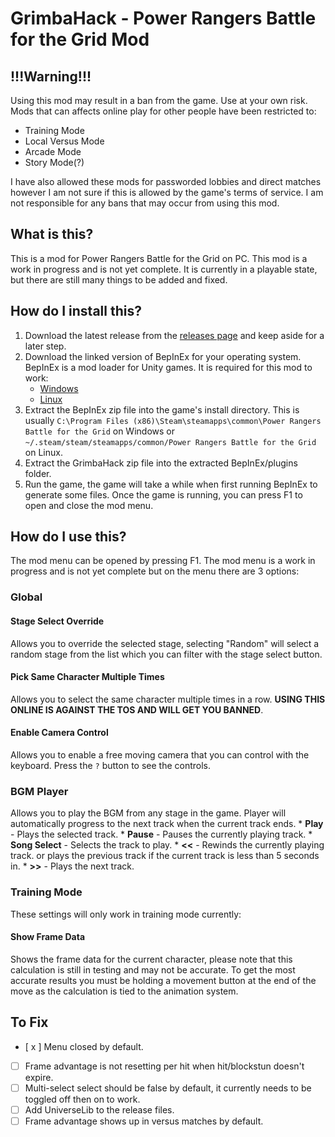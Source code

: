 # GrimbaHack - Power Rangers Battle for the Grid Mod

## !!!Warning!!!
Using this mod may result in a ban from the game. Use at your own risk. Mods that can affects online play for other people have been restricted to:
* Training Mode
* Local Versus Mode
* Arcade Mode
* Story Mode(?)

I have also allowed these mods for passworded lobbies and direct matches however I am not sure if this is allowed by the game's terms of service. I am not responsible for any bans that may occur from using this mod.

## What is this?
This is a mod for Power Rangers Battle for the Grid on PC. This mod is a work in progress and is not yet complete. It is currently in a playable state, but there are still many things to be added and fixed.

## How do I install this?
1. Download the latest release from the [releases page](https://github.com/grimkor/GrimbaHack/releases) and keep aside for a later step.
2. Download the linked version of BepInEx for your operating system. BepInEx is a mod loader for Unity games. It is required for this mod to work:
    * [Windows](https://builds.bepinex.dev/projects/bepinex_be/665/BepInEx-Unity.IL2CPP-win-x64-6.0.0-be.665%2B6aabdb5.zip)
    * [Linux](https://builds.bepinex.dev/projects/bepinex_be/665/BepInEx-Unity.IL2CPP-linux-x64-6.0.0-be.665%2B6aabdb5.zip)
3. Extract the BepInEx zip file into the game's install directory. This is usually `C:\Program Files (x86)\Steam\steamapps\common\Power Rangers Battle for the Grid` on Windows or `~/.steam/steam/steamapps/common/Power Rangers Battle for the Grid` on Linux.
4. Extract the GrimbaHack zip file into the extracted BepInEx/plugins folder.
5. Run the game, the game will take a while when first running BepInEx to generate some files. Once the game is running, you can press F1 to open and close the mod menu.

## How do I use this?
The mod menu can be opened by pressing F1. The mod menu is a work in progress and is not yet complete but on the menu there are 3 options:

### Global
  #### Stage Select Override
Allows you to override the selected stage, selecting "Random" will select a random stage from the list which you can filter with the stage select button.
#### Pick Same Character Multiple Times
Allows you to select the same character multiple times in a row. **USING THIS ONLINE IS AGAINST THE TOS AND WILL GET YOU BANNED**.
#### Enable Camera Control
Allows you to enable a free moving camera that you can control with the keyboard. Press the `?` button to see the controls.

### BGM Player
Allows you to play the BGM from any stage in the game. Player will automatically progress to the next track when the current track ends. 
    * **Play** - Plays the selected track.
    * **Pause** - Pauses the currently playing track.
    * **Song Select** - Selects the track to play.
    * **<<** - Rewinds the currently playing track. or plays the previous track if the current track is less than 5 seconds in.
    * **>>** - Plays the next track.

### Training Mode
These settings will only work in training mode currently:
#### Show Frame Data
Shows the frame data for the current character, please note that this calculation is still in testing and may not be accurate. To get the most accurate results you must be holding a movement button at the end of the move as the calculation is tied to the animation system.

## To Fix
- [ x ] Menu closed by default.
- [ ] Frame advantage is not resetting per hit when hit/blockstun doesn't expire.
- [ ] Multi-select select should be false by default, it currently needs to be toggled off then on to work.
- [ ] Add UniverseLib to the release files.
- [ ] Frame advantage shows up in versus matches by default.